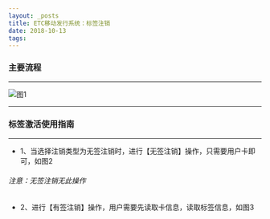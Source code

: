 ```yaml
---
layout: _posts
title: ETC移动发行系统：标签注销
date: 2018-10-13
tags:
---
```


### 主要流程
- - - - - - - - - - - - - - - - - - - - - - - - - - - - - - - - - - - - - - - -
![图1](/pub-images/obuCancelflow.png)
- - - - - - - -
### 标签激活使用指南
- - - - - - - -
* 1、当选择注销类型为无签注销时，进行【无签注销】操作，只需要用户卡即可，如图2
###### 注意：无签注销无此操作
* 2、进行【有签注销】操作，用户需要先读取卡信息，读取标签信息，如图3
 <table style = "margin-top:-1420px"> 
      <tr>
          <td><img src="/pub-images/obucancel2.png" width="70%" alt="图4"/></td>
          <td><img src="/pub-images/obucancel3.png" width="70%" alt="图5"/></td>
      </tr>
  </table>
* 3、【有签注销】读取的卡信息和标签信息不一致时，界面会提示，如图4，信息一致时可进行一下步操作
* 4、【有签注销】点击【注销】按钮，对第一读取的标签信息和注销读取的标签信息进行了校验；信息不一致界面图示，如图5，信息一致注销成功
<table style = "margin-top:-80px"> 
      <tr>
          <td><img src="/pub-images/obucancel4.png" width="70%" alt="图4"/></td>
          <td><img src="/pub-images/obucancel5.png" width="70%" alt="图5"/></td>
      </tr>
  </table>
    
# 注意
- - - - - - - -
* 1、默认的注销类型：【无签注销】
* 2、注销类型共有两类：【有签注销】、【无签注销】
* 3、【有签注销】时，请注意卡信息和标签信息必须保持一致，
* 4、标签读取车牌和车牌颜色信息失败，请进行【无签注销】操作
* 5、激活标签的同时手持不能充电
* 6、标签信息读取不到，看侧面指示灯，点击读卡之后，上面灯常量，下面灯闪烁，否则关机->等30s->启动（注意不是重启）
* 7、标签信息读取不到，确认PSAM卡安装正确：卡槽1装国标PSAM卡（62开头），卡槽2装省标PSAM卡，注意安装卡时的缺口方向
    
    
    
    
  